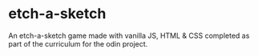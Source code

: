 # etch-a-sketch
An etch-a-sketch game made with vanilla JS, HTML &amp; CSS completed as part of the curriculum for the odin project.
